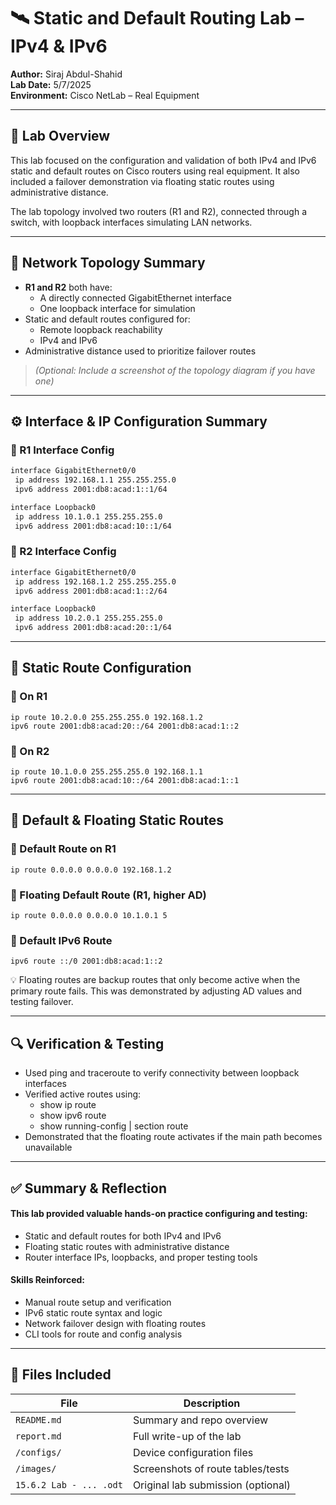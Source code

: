# 🛰️ Static and Default Routing Lab – IPv4 & IPv6

**Author:** Siraj Abdul-Shahid  
**Lab Date:** 5/7/2025  
**Environment:** Cisco NetLab – Real Equipment

---

## 🔧 Lab Overview

This lab focused on the configuration and validation of both IPv4 and IPv6 static and default routes on Cisco routers using real equipment. It also included a failover demonstration via floating static routes using administrative distance.

The lab topology involved two routers (R1 and R2), connected through a switch, with loopback interfaces simulating LAN networks.

---

## 🧱 Network Topology Summary

- **R1 and R2** both have:
  - A directly connected GigabitEthernet interface
  - One loopback interface for simulation
- Static and default routes configured for:
  - Remote loopback reachability
  - IPv4 and IPv6
- Administrative distance used to prioritize failover routes

> *(Optional: Include a screenshot of the topology diagram if you have one)*

---

## ⚙️ Interface & IP Configuration Summary

### 🔹 R1 Interface Config
```bash
interface GigabitEthernet0/0
 ip address 192.168.1.1 255.255.255.0
 ipv6 address 2001:db8:acad:1::1/64

interface Loopback0
 ip address 10.1.0.1 255.255.255.0
 ipv6 address 2001:db8:acad:10::1/64
```
### 🔹 R2 Interface Config
```bash
interface GigabitEthernet0/0
 ip address 192.168.1.2 255.255.255.0
 ipv6 address 2001:db8:acad:1::2/64

interface Loopback0
 ip address 10.2.0.1 255.255.255.0
 ipv6 address 2001:db8:acad:20::1/64
```
---
## 🚦 Static Route Configuration
### 🔸 On R1
```
ip route 10.2.0.0 255.255.255.0 192.168.1.2
ipv6 route 2001:db8:acad:20::/64 2001:db8:acad:1::2
```
### 🔸 On R2
```
ip route 10.1.0.0 255.255.255.0 192.168.1.1
ipv6 route 2001:db8:acad:10::/64 2001:db8:acad:1::1
```
---
## 🧩 Default & Floating Static Routes
### 🔸 Default Route on R1
```
ip route 0.0.0.0 0.0.0.0 192.168.1.2
```
### 🔸 Floating Default Route (R1, higher AD)
```
ip route 0.0.0.0 0.0.0.0 10.1.0.1 5
```
### 🔸 Default IPv6 Route
```
ipv6 route ::/0 2001:db8:acad:1::2
```
💡 Floating routes are backup routes that only become active when the primary route fails. This was demonstrated by adjusting AD values and testing failover.

---
## 🔍 Verification & Testing
- Used ping and traceroute to verify connectivity between loopback interfaces
- Verified active routes using:
  - show ip route
  - show ipv6 route
  - show running-config | section route
- Demonstrated that the floating route activates if the main path becomes unavailable
---
## ✅ Summary & Reflection
#### This lab provided valuable hands-on practice configuring and testing:
- Static and default routes for both IPv4 and IPv6
- Floating static routes with administrative distance
- Router interface IPs, loopbacks, and proper testing tools

#### Skills Reinforced:
- Manual route setup and verification
- IPv6 static route syntax and logic
- Network failover design with floating routes
- CLI tools for route and config analysis
---
## 📁 Files Included
| File                    | Description                        |
| ----------------------- | ---------------------------------- |
| `README.md`             | Summary and repo overview          |
| `report.md`             | Full write-up of the lab           |
| `/configs/`             | Device configuration files         |
| `/images/`              | Screenshots of route tables/tests  |
| `15.6.2 Lab - ... .odt` | Original lab submission (optional) |

